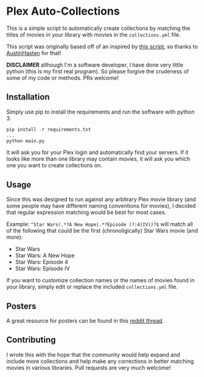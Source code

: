 # Plex Auto-Collections
This is a simple script to automatically create collections by matching the titles of movies in your library with movies in the `collections.yml` file.

This script was originally based off of an inspired by [this script](https://github.com/AustinHasten/PlexHolidays), so thanks to [AustinHasten](https://github.com/AustinHasten) for that!

**DISCLAIMER** although I'm a software developer, I have done very little python (this is my first real program). So please forgive the crudeness of some of my code or methods. PRs welcome!

## Installation
Simply use pip to install the requirements and run the software with python 3.

```python
pip install -r requirements.txt
...
python main.py
```

It will ask you for your Plex login and automatically find your servers. If it looks like more than one library may contain movies, it will ask you which one you want to create collections on.

## Usage
Since this was designed to run against any arbitrary Plex movie library (and some people may have different naming conventions for movies), I decided that regular expression matching would be best for most cases.

Example:
`^Star Wars(.*?A New Hope|.*?Episode (?:4|IV))?$` will match all of the following that could be the first (chronoligically) Star Wars movie (and more):
* Star Wars
* Star Wars: A New Hope
* Star Wars: Episode 4
* Star Wars: Episode IV

If you want to customize collection names or the names of movies found in your library, simply edit or replace the included `collections.yml` file.

## Posters

A great resource for posters can be found in this [reddit thread](https://www.reddit.com/r/PlexPosters/comments/8vny7j/an_index_of_utheo00s_473_collections_posters/).

## Contributing
I wrote this with the hope that the community would help expand and include more collections and help make any corrections in better matching movies in various libraries. Pull requests are very much welcome!
